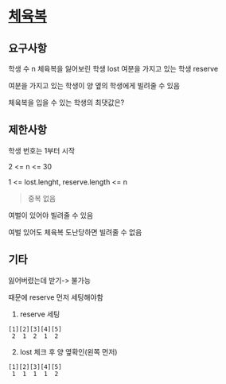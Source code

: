 # [체육복](https://programmers.co.kr/learn/courses/30/lessons/42862)

## 요구사항

학생 수 n
체육복을 잃어보린 학생 lost
여분을 가지고 있는 학생 reserve

여분을 가지고 있는 학생이 양 옆의 학생에게 빌려줄 수 있음

체육복을 입을 수 있는 학생의 최댓값은?

## 제한사항

학생 번호는 1부터 시작

2 <= n <= 30

1 <= lost.lenght, reserve.length <= n
> 중복 없음

여벌이 있어야 빌려줄 수 있음

여벌 있어도 체육복 도난당하면 빌려줄 수 없음

## 기타

잃어버렸는데 받기-> 불가능

때문에 reserve 먼저 세팅해야함

1. reserve 세팅

```text
[1][2][3][4][5]
 2  1  2  1  2
```

2. lost 체크 후 양 옆확인(왼쪽 먼저)

```text
[1][2][3][4][5]
 1  1  1  1  2
```
